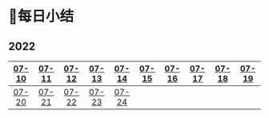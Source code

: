 # 🎯每日小结

## 2022

| [07-10](/每日小结/07-10.md) | [07-11](/每日小结/07-11.md) | [07-12](/每日小结/07-12.md) | [07-13](/每日小结/07-13.md) | [07-14](/每日小结/07-14.md) | [07-15](/每日小结/07-15.md) | [07-16](/每日小结/07-16.md) | [07-17](/每日小结/07-17.md) | [07-18](/每日小结/07-18.md) | [07-19](/每日小结/07-19.md) |
| :-------------------------: | :-------------------------: | :-------------------------: | :-------------------------: | :-------------------------: | :-------------------------: | :-------------------------: | :-------------------------: | :-------------------------: | :-------------------------: |
| [07-20](/每日小结/07-20.md) | [07-21](/每日小结/07-21.md) | [07-22](/每日小结/07-22.md) | [07-23](/每日小结/07-23.md) | [07-24](/每日小结/07-24.md) |                             |                             |                             |                             |                             |


